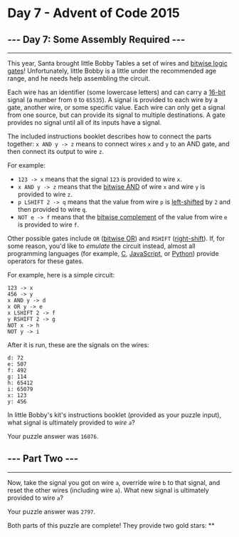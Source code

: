 # Day 7 - Advent of Code 2015

## --- Day 7: Some Assembly Required ---

--------------------------------------

This year, Santa brought little Bobby Tables a set of wires and [bitwise logic gates](https://en.wikipedia.org/wiki/Bitwise_operation)! Unfortunately, little Bobby is a little under the recommended age range, and he needs help assembling the circuit.

Each wire has an identifier (some lowercase letters) and can carry a [16-bit](https://en.wikipedia.org/wiki/16-bit) signal (a number from `0` to `65535`). A signal is provided to each wire by a gate, another wire, or some specific value. Each wire can only get a signal from one source, but can provide its signal to multiple destinations. A gate provides no signal until all of its inputs have a signal.

The included instructions booklet describes how to connect the parts together: `x AND y -> z` means to connect wires `x` and `y` to an AND gate, and then connect its output to wire `z`.

For example:

* `123 -> x` means that the signal `123` is provided to wire `x`.
* `x AND y -> z` means that the [bitwise AND](https://en.wikipedia.org/wiki/Bitwise_operation#AND) of wire `x` and wire `y` is provided to wire `z`.
* `p LSHIFT 2 -> q` means that the value from wire `p` is [left-shifted](https://en.wikipedia.org/wiki/Logical_shift) by `2` and then provided to wire `q`.
* `NOT e -> f` means that the [bitwise complement](https://en.wikipedia.org/wiki/Bitwise_operation#NOT) of the value from wire `e` is provided to wire `f`.

Other possible gates include `OR` ([bitwise OR](https://en.wikipedia.org/wiki/Bitwise_operation#OR)) and `RSHIFT` ([right-shift](https://en.wikipedia.org/wiki/Logical_shift)). If, for some reason, you'd like to _emulate_ the circuit instead, almost all programming languages (for example, [C](https://en.wikipedia.org/wiki/Bitwise_operations_in_C), [JavaScript](https://developer.mozilla.org/en-US/docs/Web/JavaScript/Reference/Operators/Bitwise_Operators), or [Python](https://wiki.python.org/moin/BitwiseOperators)) provide operators for these gates.

For example, here is a simple circuit:

    123 -> x
    456 -> y
    x AND y -> d
    x OR y -> e
    x LSHIFT 2 -> f
    y RSHIFT 2 -> g
    NOT x -> h
    NOT y -> i

After it is run, these are the signals on the wires:

    d: 72
    e: 507
    f: 492
    g: 114
    h: 65412
    i: 65079
    x: 123
    y: 456

In little Bobby's kit's instructions booklet (provided as your puzzle input), what signal is ultimately provided to _wire `a`_?

Your puzzle answer was `16076`.

## --- Part Two ---

--------------------------------------

Now, take the signal you got on wire `a`, override wire `b` to that signal, and reset the other wires (including wire `a`). What new signal is ultimately provided to wire `a`?

Your puzzle answer was `2797`.

Both parts of this puzzle are complete! They provide two gold stars: \*\*
